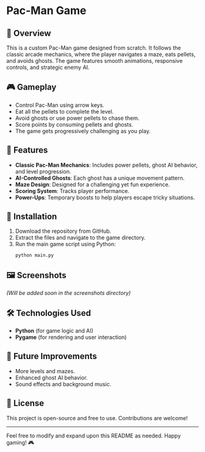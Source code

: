 # Pac-Man Game

## 📌 Overview

This is a custom Pac-Man game designed from scratch. It follows the classic arcade mechanics, where the player navigates a maze, eats pellets, and avoids ghosts. The game features smooth animations, responsive controls, and strategic enemy AI.

## 🎮 Gameplay

- Control Pac-Man using arrow keys.
- Eat all the pellets to complete the level.
- Avoid ghosts or use power pellets to chase them.
- Score points by consuming pellets and ghosts.
- The game gets progressively challenging as you play.

## 🔑 Features

- **Classic Pac-Man Mechanics**: Includes power pellets, ghost AI behavior, and level progression.
- **AI-Controlled Ghosts**: Each ghost has a unique movement pattern.
- **Maze Design**: Designed for a challenging yet fun experience.
- **Scoring System**: Tracks player performance.
- **Power-Ups**: Temporary boosts to help players escape tricky situations.

## 📂 Installation

1. Download the repository from GitHub.
2. Extract the files and navigate to the game directory.
3. Run the main game script using Python:
   ```bash
   python main.py
   ```

## 🖼️ Screenshots

*(Will be added soon in the screenshots directory)*

## 🛠️ Technologies Used

- **Python** (for game logic and AI)
- **Pygame** (for rendering and user interaction)

## 🚀 Future Improvements

- More levels and mazes.
- Enhanced ghost AI behavior.
- Sound effects and background music.

## 📜 License

This project is open-source and free to use. Contributions are welcome!

---

Feel free to modify and expand upon this README as needed. Happy gaming! 🎮

